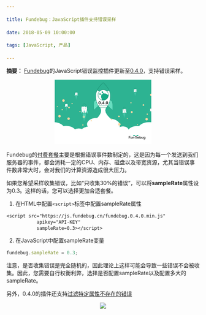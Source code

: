 ```yaml
---

title: Fundebug：JavaScript插件支持错误采样

date: 2018-05-09 10:00:00

tags: [JavaScript, 产品]

---
```


**摘要：** [Fundebug](https://www.fundebug.com/)的JavaScript错误监控插件更新至[0.4.0](https://js.fundebug.cn/fundebug.0.4.0.min.js)，支持错误采样。

<!-- more -->

<div style="text-align: center;">
<img style="width:50%;" src="./fundebug-javascript-0-4-0/update.jpeg" />
</div>

Fundebug的[付费套餐](https://www.fundebug.com/price)主要是根据错误事件数制定的，这是因为每一个发送到我们服务器的事件，都会消耗一定的CPU、内存、磁盘以及带宽资源，尤其当错误事件数非常大时，会对我们的计算资源造成很大压力。

如果您希望采样收集错误，比如“只收集30%的错误”，可以将**sampleRate**属性设为0.3。这样的话，您可以选择更加合适套餐。

 1. 在HTML中配置`<script>`标签中配置sampleRate属性

 ```
 <script src="https://js.fundebug.cn/fundebug.0.4.0.min.js" 
            apikey="API-KEY" 
            sampleRate=0.3></script>
 ```

 2. 在JavaScript中配置sampleRate变量

 ```js
 fundebug.sampleRate = 0.3;
 ```

注意，是否收集错误是完全随机的，因此理论上这样可能会导致一些错误不会被收集。因此，您需要自行权衡利弊，选择是否配置sampleRate以及配置多大的sampleRate。

另外，0.4.0的插件还支持[过滤特定属性不存在的错误](https://blog.fundebug.com/2018/05/10/fundebug-javascript-0-4-0/)


<div style="text-align: center;">
<img style="width:30%;" src="https://blog.fundebug.com/images/qq_bug.JPG" />
</div>




